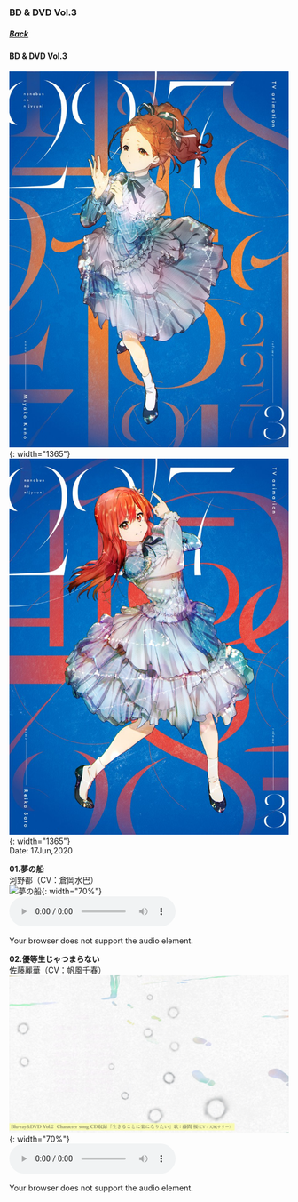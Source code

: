 ### BD & DVD Vol.3
##### [Back](Music_List.md)

#### BD & DVD Vol.3
![BDDVDVol3_Miyako](../../Img/Music/BDDVDVol3_Miyako.jpg){: width="1365"}  
![BDDVDVol3_Reika](../../Img/Music/BDDVDVol3_Reika.jpg){: width="1365"}  
Date: 17Jun,2020  

**01.夢の船**  
河野都（CV：倉岡水巴）  
![夢の船](../../Img/Music/BDDVDVol2_Miu.png){: width="70%"}  
<audio controls="controls">
  <source type="audio/mp3" src="../../Music/Character%20Songs/01.夢の船.mp3"></source>
  <p>Your browser does not support the audio element.</p>
</audio>

**02.優等生じゃつまらない**  
佐藤麗華（CV：帆風千春）  
![優等生じゃつまらない](../../Img/Music/BDDVDVol2_Sakura.png){: width="70%"}  
<audio controls="controls">
  <source type="audio/mp3" src="../../Music/Character%20Songs/02.優等生じゃつまらない.mp3"></source>
  <p>Your browser does not support the audio element.</p>
</audio>
